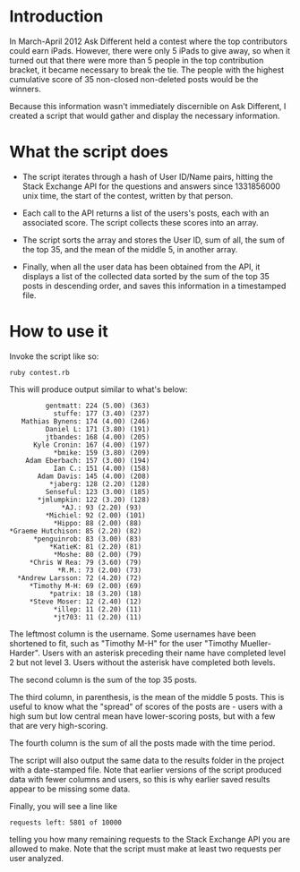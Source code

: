 # Introduction

In March-April 2012 Ask Different held a contest where the top contributors could earn iPads. However, there were only 5 iPads to give away, so when it turned out that there were more than 5 people in the top contribution bracket, it became necessary to break the tie. The people with the highest cumulative score of 35 non-closed non-deleted posts would be the winners.

Because this information wasn't immediately discernible on Ask Different, I created a script that would gather and display the necessary information.

# What the script does

* The script iterates through a hash of User ID/Name pairs, hitting the Stack Exchange API for the questions and answers since  1331856000 unix time, the start of the contest, written by that person.

* Each call to the API returns a list of the users's posts, each with an associated score. The script collects these scores into an array.

* The script sorts the array and stores the User ID, sum of all, the sum of the top 35, and the mean of the middle 5, in another array.

* Finally, when all the user data has been obtained from the API, it displays a list of the collected data sorted by the sum of the top 35 posts in descending order, and saves this information in a timestamped file.

# How to use it

Invoke the script like so:

    ruby contest.rb

This will produce output similar to what's below:

             gentmatt: 224 (5.00) (363)
               stuffe: 177 (3.40) (237)
       Mathias Bynens: 174 (4.00) (246)
             Daniel L: 171 (3.80) (191)
             jtbandes: 168 (4.00) (205)
          Kyle Cronin: 167 (4.00) (197)
               *bmike: 159 (3.80) (209)
        Adam Eberbach: 157 (3.00) (194)
               Ian C.: 151 (4.00) (158)
           Adam Davis: 145 (4.00) (208)
              *jaberg: 128 (2.20) (128)
             Senseful: 123 (3.00) (185)
           *jmlumpkin: 122 (3.20) (128)
                 *AJ.: 93 (2.20) (93)
             *Michiel: 92 (2.00) (101)
               *Hippo: 88 (2.00) (88)
    *Graeme Hutchison: 85 (2.20) (82)
          *penguinrob: 83 (3.00) (83)
              *KatieK: 81 (2.20) (81)
               *Moshe: 80 (2.00) (79)
         *Chris W Rea: 79 (3.60) (79)
                *R.M.: 73 (2.00) (73)
      *Andrew Larsson: 72 (4.20) (72)
         *Timothy M-H: 69 (2.00) (69)
              *patrix: 18 (3.20) (18)
         *Steve Moser: 12 (2.40) (12)
               *illep: 11 (2.20) (11)
               *jt703: 11 (2.20) (11)

The leftmost column is the username. Some usernames have been shortened to fit, such as "Timothy M-H" for the user "Timothy Mueller-Harder". Users with an asterisk preceding their name have completed level 2 but not level 3. Users without the asterisk have completed both levels.

The second column is the sum of the top 35 posts.

The third column, in parenthesis, is the mean of the middle 5 posts. This is useful to know what the "spread" of scores of the posts are - users with a high sum but low central mean have lower-scoring posts, but with a few that are very high-scoring.

The fourth column is the sum of all the posts made with the time period.

The script will also output the same data to the results folder in the project with a date-stamped file. Note that earlier versions of the script produced data with fewer columns and users, so this is why earlier saved results appear to be missing some data.

Finally, you will see a line like

    requests left: 5801 of 10000

telling you how many remaining requests to the Stack Exchange API you are allowed to make. Note that the script must make at least two requests per user analyzed.
